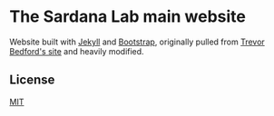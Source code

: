 # The Sardana Lab main website

Website built with [Jekyll](https://jekyllrb.com/) and [Bootstrap](http://getboostrap.com), originally pulled from [Trevor Bedford's site](http://bedford.io) and heavily modified.

## License

[MIT](http://opensource.org/licenses/MIT)
